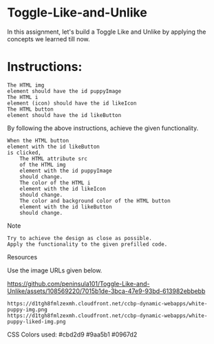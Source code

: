 # Toggle-Like-and-Unlike
In this assignment, let's build a Toggle Like and Unlike by applying the concepts we learned till now.
# Instructions:

    The HTML img
    element should have the id puppyImage
    The HTML i
    element (icon) should have the id likeIcon
    The HTML button
    element should have the id likeButton

By following the above instructions, achieve the given functionality.

    When the HTML button
    element with the id likeButton
    is clicked,
        The HTML attribute src
        of the HTML img
        element with the id puppyImage
        should change.
        The color of the HTML i
        element with the id likeIcon
        should change.
        The color and background color of the HTML button
        element with the id likeButton
        should change.

Note

    Try to achieve the design as close as possible.
    Apply the functionality to the given prefilled code.

Resources

Use the image URLs given below.

https://github.com/peninsula101/Toggle-Like-and-Unlike/assets/108569220/7015b1de-3bca-47e9-93bd-613982ebbebb



    https://d1tgh8fmlzexmh.cloudfront.net/ccbp-dynamic-webapps/white-puppy-img.png
    https://d1tgh8fmlzexmh.cloudfront.net/ccbp-dynamic-webapps/white-puppy-liked-img.png

    

CSS Colors used:
#cbd2d9
#9aa5b1
#0967d2
